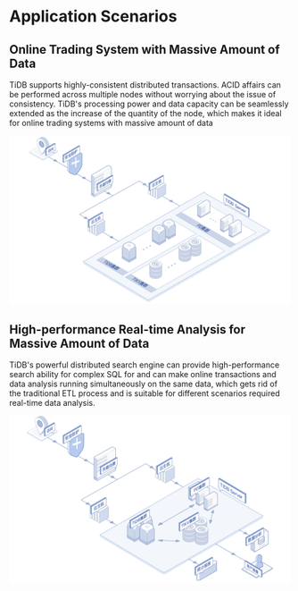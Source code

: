 # Application Scenarios

## Online Trading System with Massive Amount of Data
TiDB supports highly-consistent distributed transactions. ACID affairs can be performed across multiple nodes without worrying about the issue of consistency. TiDB's processing power and data capacity can be seamlessly extended as the increase of the quantity of the node, which makes it ideal for online trading systems with massive amount of data

![Application Scenarios 1](../../../../image/TiDB/Scenario-1.png)

## High-performance Real-time Analysis for Massive Amount of Data
TiDB's powerful distributed search engine can provide high-performance search ability for complex SQL for and can make online transactions and data analysis running simultaneously on the same data, which gets rid of the traditional ETL process and is suitable for different scenarios required real-time data analysis.

![Application Scenarios 2](../../../../image/TiDB/Scenario-2.png)

